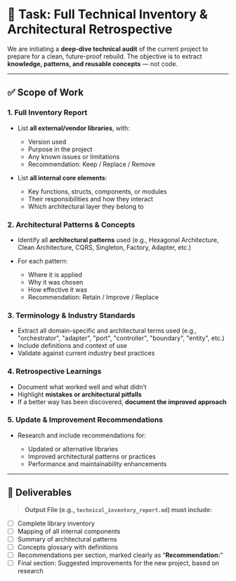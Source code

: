 # 🧩 Task: Full Technical Inventory & Architectural Retrospective

We are initiating a **deep-dive technical audit** of the current project to prepare for a clean, future-proof rebuild. The objective is to extract **knowledge, patterns, and reusable concepts** — not code.

---

## ✅ Scope of Work

### 1. **Full Inventory Report**

- List **all external/vendor libraries**, with:

  - Version used
  - Purpose in the project
  - Any known issues or limitations
  - Recommendation: Keep / Replace / Remove

- List **all internal core elements**:

  - Key functions, structs, components, or modules
  - Their responsibilities and how they interact
  - Which architectural layer they belong to

### 2. **Architectural Patterns & Concepts**

- Identify all **architectural patterns** used (e.g., Hexagonal Architecture, Clean Architecture, CQRS, Singleton, Factory, Adapter, etc.)
- For each pattern:

  - Where it is applied
  - Why it was chosen
  - How effective it was
  - Recommendation: Retain / Improve / Replace

### 3. **Terminology & Industry Standards**

- Extract all domain-specific and architectural terms used (e.g., "orchestrator", "adapter", "port", "controller", "boundary", "entity", etc.)
- Include definitions and context of use
- Validate against current industry best practices

### 4. **Retrospective Learnings**

- Document what worked well and what didn’t
- Highlight **mistakes or architectural pitfalls**
- If a better way has been discovered, **document the improved approach**

### 5. **Update & Improvement Recommendations**

- Research and include recommendations for:

  - Updated or alternative libraries
  - Improved architectural patterns or practices
  - Performance and maintainability enhancements

---

## 📄 Deliverables

> **Output File (e.g., `technical_inventory_report.md`) must include:**

- [ ] Complete library inventory
- [ ] Mapping of all internal components
- [ ] Summary of architectural patterns
- [ ] Concepts glossary with definitions
- [ ] Recommendations per section, marked clearly as “**Recommendation:**”
- [ ] Final section: Suggested improvements for the new project, based on research
